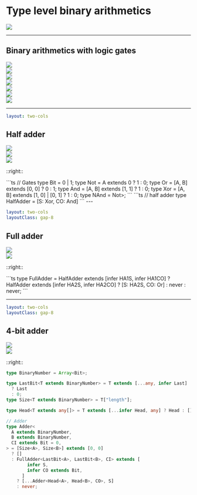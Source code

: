 # Type level binary arithmetics

<img src="/party.png" class="h-58" />

---

## Binary arithmetics with logic gates

<div class="flex gap-4">
  <div><img src="/bits-add.png" class="h-32" /></div>
  <div v-click><img src="/bin-add.png" class="h-32" /></div>
</div>

<div class="flex">
  <div v-click class="absolute bg-black"><img src="/bin-add-step-0.png" class="h-40" /></div>
  <div v-click class="absolute bg-black"><img src="/bin-add-step-1.png" class="h-40" /></div>
  <div v-click class="absolute bg-black"><img src="/bin-add-step-2.png" class="h-40" /></div>
  <div v-click class="absolute bg-black"><img src="/bin-add-step-3.png" class="h-40" /></div>
  <div v-click class="absolute bg-black"><img src="/bin-add-step-4.png" class="h-40" /></div>
</div>

---

```yaml
layout: two-cols
```

## Half adder

<div class="flex flex-col gap-4">
  <div><img src="/half-adder-table.png" class="h-32" /></div>
  <div><img src="/half-adder-gates.png" class="h-32"/></div>
  <div><img src="/half-adder.png" class="h-32"/></div>
</div>

::right::

<v-click>
```ts
// Gates
type Bit = 0 | 1;
type Not<A> = A extends 0 ? 1 : 0;
type Or<A, B> = [A, B] extends [0, 0] ? 0 : 1;
type And<A, B> = [A, B] extends [1, 1] ? 1 : 0;
type Xor<A, B> = [A, B] extends [1, 0] | [0, 1] ? 1 : 0;
type NAnd<A, B> = Not<And<A, B>>;
```
</v-click>

<v-click>
```ts
// half adder
type HalfAdder<A, B> = [S: Xor<A, B>, CO: And<A,B>]
```
</v-click>
---

```yaml
layout: two-cols
layoutClass: gap-8
```

## Full adder

<div class="flex flex-col gap-8">
  <div><img src="/full-adder-gates.png" class="h-32"/></div>
  <div><img src="/full-adder.png" class="h-32"/></div>
</div>

::right::

<v-click>
```ts
type FullAdder<A, B, CI> =
  HalfAdder<A, B> extends [infer HA1S, infer HA1CO]
    ? HalfAdder<CI, HA1S> extends [infer HA2S, infer HA2CO]
      ? [S: HA2S, CO: Or<HA1CO, HA2CO>]
      : never
    : never;
```
</v-click>

---

```yaml
layout: two-cols
layoutClass: gap-8
```

## 4-bit adder

<div class="flex flex-col gap-8">
  <div><img src="/4-bit-adder-gates.png" class="h-48"/></div>
  <div><img src="/4-bit-adder.png" class="h-48"/></div>
</div>

::right::

```ts
type BinaryNumber = Array<Bit>;

type LastBit<T extends BinaryNumber> = T extends [...any, infer Last]
  ? Last
  : 0;
type Size<T extends BinaryNumber> = T["length"];

type Head<T extends any[]> = T extends [...infer Head, any] ? Head : [];

// Adder
type Adder<
  A extends BinaryNumber,
  B extends BinaryNumber,
  CI extends Bit = 0,
> = [Size<A>, Size<B>] extends [0, 0]
  ? []
  : FullAdder<LastBit<A>, LastBit<B>, CI> extends [
        infer S,
        infer CO extends Bit,
      ]
    ? [...Adder<Head<A>, Head<B>, CO>, S]
    : never;
```
